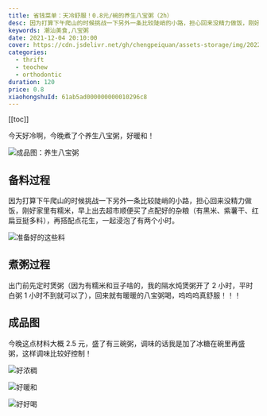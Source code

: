 ```yaml
---
title: 省钱菜单：天冷舒服！0.8元/碗的养生八宝粥（2h）
desc: 因为打算下午爬山的时候挑战一下另外一条比较陡峭的小路，担心回来没精力做饭，刚好家里有糯米，早上出去超市顺便买了点配好的杂粮（有黑米、紫薯干、红扁豆挺多料），再搭配点花生，一起浸泡了有两个小时。
keywords: 潮汕美食,八宝粥
date: 2021-12-04 20:10:00
cover: https://cdn.jsdelivr.net/gh/chengpeiquan/assets-storage/img/2022/01/20220114235441.jpg
categories:
  - thrift
  - teochew
  - orthodontic
duration: 120
price: 0.8
xiaohongshuId: 61ab5ad000000000010296c8
---
```


[[toc]]

今天好冷啊，今晚煮了个养生八宝粥，好暖和！

![成品图：养生八宝粥](https://cdn.jsdelivr.net/gh/chengpeiquan/assets-storage/img/2022/01/20220114235442.jpg)

## 备料过程

因为打算下午爬山的时候挑战一下另外一条比较陡峭的小路，担心回来没精力做饭，刚好家里有糯米，早上出去超市顺便买了点配好的杂粮（有黑米、紫薯干、红扁豆挺多料），再搭配点花生，一起浸泡了有两个小时。

![准备好的这些料](https://cdn.jsdelivr.net/gh/chengpeiquan/assets-storage/img/2022/01/20220114235446.jpg)

## 煮粥过程

出门前先定时煲粥（因为有糯米和豆子啥的，我的隔水炖煲粥开了 2 小时，平时白粥 1 小时不到就可以了），回来就有暖暖的八宝粥喝，呜呜呜真舒服！！！

## 成品图

今晚这点材料大概 2.5 元，盛了有三碗粥，调味的话我是加了冰糖在碗里再盛粥，这样调味比较好控制！

![好浓稠](https://cdn.jsdelivr.net/gh/chengpeiquan/assets-storage/img/2022/01/20220114235445.jpg)

![好暖和](https://cdn.jsdelivr.net/gh/chengpeiquan/assets-storage/img/2022/01/20220114235443.jpg)

![好好喝](https://cdn.jsdelivr.net/gh/chengpeiquan/assets-storage/img/2022/01/20220114235444.jpg)
